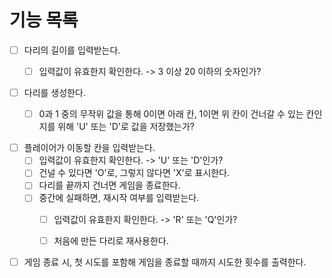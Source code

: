 # 기능 목록
- [ ] 다리의 길이를 입력받는다.
   - [ ] 입력값이 유효한지 확인한다. -> 3 이상 20 이하의 숫자인가?
  

- [ ] 다리를 생성한다.
   - [ ] 0과 1 중의 무작위 값을 통해 0이면 아래 칸, 1이면 위 칸이 건너갈 수 있는 칸인지를 위해 'U' 또는 'D'로 값을 저장했는가?


- [ ] 플레이어가 이동할 칸을 입력받는다.
  - [ ] 입력값이 유효한지 확인한다. -> 'U' 또는 'D'인가?
  - [ ] 건널 수 있다면 'O'로, 그렇지 않다면 'X'로 표시한다.
  - [ ] 다리를 끝까지 건너면 게임을 종료한다.
  - [ ] 중간에 실패하면, 재시작 여부를 입력받는다.
    - [ ] 입력값이 유효한지 확인한다. -> 'R' 또는 'Q'인가?
    - [ ] 처음에 만든 다리로 재사용한다.


- [ ] 게임 종료 시, 첫 시도를 포함해 게임을 종료할 때까지 시도한 횟수를 출력한다. 